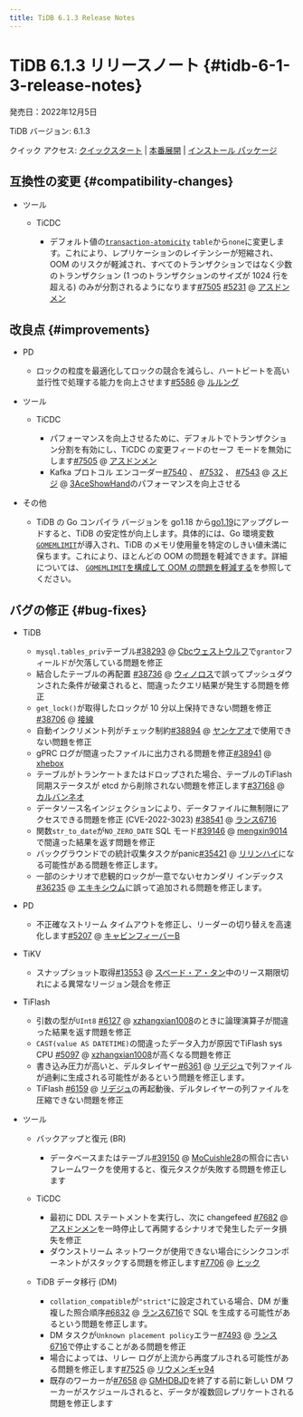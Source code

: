 ```yaml
---
title: TiDB 6.1.3 Release Notes
---
```


# TiDB 6.1.3 リリースノート {#tidb-6-1-3-release-notes}

発売日：2022年12月5日

TiDB バージョン: 6.1.3

クイック アクセス: [クイックスタート](https://docs.pingcap.com/tidb/v6.1/quick-start-with-tidb) | [本番展開](https://docs.pingcap.com/tidb/v6.1/production-deployment-using-tiup) | [インストール パッケージ](https://www.pingcap.com/download/?version=v6.1.3#version-list)

## 互換性の変更 {#compatibility-changes}

-   ツール

    -   TiCDC

        -   デフォルト値の[`transaction-atomicity`](/ticdc/ticdc-sink-to-mysql.md#configure-sink-uri-for-mysql-or-tidb) `table`から`none`に変更します。これにより、レプリケーションのレイテンシーが短縮され、OOM のリスクが軽減され、すべてのトランザクションではなく少数のトランザクション (1 つのトランザクションのサイズが 1024 行を超える) のみが分割されるようになります[#7505](https://github.com/pingcap/tiflow/issues/7505) [#5231](https://github.com/pingcap/tiflow/issues/5231) @ [アスドンメン](https://github.com/asddongmen)

## 改良点 {#improvements}

-   PD

    -   ロックの粒度を最適化してロックの競合を減らし、ハートビートを高い並行性で処理する能力を向上させます[#5586](https://github.com/tikv/pd/issues/5586) @ [ルルング](https://github.com/rleungx)

-   ツール

    -   TiCDC

        -   パフォーマンスを向上させるために、デフォルトでトランザクション分割を有効にし、TiCDC の変更フィードのセーフ モードを無効にします[#7505](https://github.com/pingcap/tiflow/issues/7505) @ [アスドンメン](https://github.com/asddongmen)
        -   Kafka プロトコル エンコーダー[#7540](https://github.com/pingcap/tiflow/issues/7540) 、 [#7532](https://github.com/pingcap/tiflow/issues/7532) 、 [#7543](https://github.com/pingcap/tiflow/issues/7543) @ [スドジ](https://github.com/sdojjy) @ [3AceShowHand](https://github.com/3AceShowHand)のパフォーマンスを向上させる

-   その他

    -   TiDB の Go コンパイラ バージョンを go1.18 から[go1.19](https://go.dev/doc/go1.19)にアップグレードすると、TiDB の安定性が向上します。具体的には、Go 環境変数[`GOMEMLIMIT`](https://pkg.go.dev/runtime@go1.19#hdr-Environment_Variables)が導入され、TiDB のメモリ使用量を特定のしきい値未満に保ちます。これにより、ほとんどの OOM の問題を軽減できます。詳細については、 [`GOMEMLIMIT`を構成して OOM の問題を軽減する](/configure-memory-usage.md#mitigate-oom-issues-by-configuring-gomemlimit)を参照してください。

## バグの修正 {#bug-fixes}

-   TiDB

    -   `mysql.tables_priv`テーブル[#38293](https://github.com/pingcap/tidb/issues/38293) @ [Cbcウェストウルフ](https://github.com/CbcWestwolf)で`grantor`フィールドが欠落している問題を修正
    -   結合したテーブルの再配置 [#38736](https://github.com/pingcap/tidb/issues/38736) @ [ウィノロス](https://github.com/winoros)で誤ってプッシュダウンされた条件が破棄されると、間違ったクエリ結果が発生する問題を修正
    -   `get_lock()`が取得したロックが 10 分以上保持できない問題を修正[#38706](https://github.com/pingcap/tidb/issues/38706) @ [接線](https://github.com/tangenta)
    -   自動インクリメント列がチェック制約[#38894](https://github.com/pingcap/tidb/issues/38894) @ [ヤンケアオ](https://github.com/YangKeao)で使用できない問題を修正
    -   gPRC ログが間違ったファイルに出力される問題を修正[#38941](https://github.com/pingcap/tidb/issues/38941) @ [xhebox](https://github.com/xhebox)
    -   テーブルがトランケートまたはドロップされた場合、テーブルのTiFlash同期ステータスが etcd から削除されない問題を修正します[#37168](https://github.com/pingcap/tidb/issues/37168) @ [カルバンネオ](https://github.com/CalvinNeo)
    -   データソース名インジェクションにより、データファイルに無制限にアクセスできる問題を修正 (CVE-2022-3023) [#38541](https://github.com/pingcap/tidb/issues/38541) @ [ランス6716](https://github.com/lance6716)
    -   関数`str_to_date`が`NO_ZERO_DATE` SQL モード[#39146](https://github.com/pingcap/tidb/issues/39146) @ [mengxin9014](https://github.com/mengxin9014)で間違った結果を返す問題を修正
    -   バックグラウンドでの統計収集タスクがpanic[#35421](https://github.com/pingcap/tidb/issues/35421) @ [リリンハイ](https://github.com/lilinghai)になる可能性がある問題を修正します。
    -   一部のシナリオで悲観的ロックが一意でないセカンダリ インデックス[#36235](https://github.com/pingcap/tidb/issues/36235) @ [エキキシウム](https://github.com/ekexium)に誤って追加される問題を修正します。

<!---->

-   PD

    -   不正確なストリーム タイムアウトを修正し、リーダーの切り替えを高速化します[#5207](https://github.com/tikv/pd/issues/5207) @ [キャビンフィーバーB](https://github.com/CabinfeverB)

<!---->

-   TiKV

    -   スナップショット取得[#13553](https://github.com/tikv/tikv/issues/13553) @ [スペード・ア・タン](https://github.com/SpadeA-Tang)中のリース期限切れによる異常なリージョン競合を修正

-   TiFlash

    -   引数の型が`UInt8` [#6127](https://github.com/pingcap/tiflash/issues/6127) @ [xzhangxian1008](https://github.com/xzhangxian1008)のときに論理演算子が間違った結果を返す問題を修正
    -   `CAST(value AS DATETIME)`の間違ったデータ入力が原因でTiFlash sys CPU [#5097](https://github.com/pingcap/tiflash/issues/5097) @ [xzhangxian1008](https://github.com/xzhangxian1008)が高くなる問題を修正
    -   書き込み圧力が高いと、デルタレイヤー[#6361](https://github.com/pingcap/tiflash/issues/6361) @ [リデジュ](https://github.com/lidezhu)で列ファイルが過剰に生成される可能性があるという問題を修正します。
    -   TiFlash [#6159](https://github.com/pingcap/tiflash/issues/6159) @ [リデジュ](https://github.com/lidezhu)の再起動後、デルタレイヤーの列ファイルを圧縮できない問題を修正

-   ツール

    -   バックアップと復元 (BR)

        -   データベースまたはテーブル[#39150](https://github.com/pingcap/tidb/issues/39150) @ [MoCuishle28](https://github.com/MoCuishle28)の照合に古いフレームワークを使用すると、復元タスクが失敗する問題を修正します

    -   TiCDC

        -   最初に DDL ステートメントを実行し、次に changefeed [#7682](https://github.com/pingcap/tiflow/issues/7682) @ [アスドンメン](https://github.com/asddongmen)を一時停止して再開するシナリオで発生したデータ損失を修正
        -   ダウンストリーム ネットワークが使用できない場合にシンクコンポーネントがスタックする問題を修正します[#7706](https://github.com/pingcap/tiflow/issues/7706) @ [ヒック](https://github.com/hicqu)

    -   TiDB データ移行 (DM)

        -   `collation_compatible`が`"strict"`に設定されている場合、DM が重複した照合順序[#6832](https://github.com/pingcap/tiflow/issues/6832) @ [ランス6716](https://github.com/lance6716)で SQL を生成する可能性があるという問題を修正します。
        -   DM タスクが`Unknown placement policy`エラー[#7493](https://github.com/pingcap/tiflow/issues/7493) @ [ランス6716](https://github.com/lance6716)で停止することがある問題を修正
        -   場合によっては、リレー ログが上流から再度プルされる可能性がある問題を修正します[#7525](https://github.com/pingcap/tiflow/issues/7525) @ [リウメンギャ94](https://github.com/liumengya94)
        -   既存のワーカーが[#7658](https://github.com/pingcap/tiflow/issues/7658) @ [GMHDBJD](https://github.com/GMHDBJD)を終了する前に新しい DM ワーカーがスケジュールされると、データが複数回レプリケートされる問題を修正します
